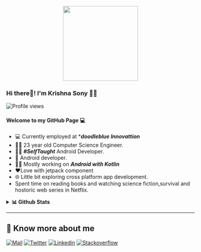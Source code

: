 
<p align="center">
  <img src="https://avatars.githubusercontent.com/u/35366918?s=400&u=f1f61c15cd73087e4e3172aa8aed472aca453570&v=4" height="200" />
</p>

### Hi there👋! I'm Krishna Sony 🙋‍♂️

![Profile views](https://gpvc.arturio.dev/Krishnasony)

####  Welcome to my GitHub Page 💻
- 💻 Currently employed at ****doodleblue Innovattion***
- 👨‍🎓 23 year old Computer Science Engineer.
- 👨‍💻 ***#SelfTaught*** Android Developer.
- 📱 Android developer.
- 👨‍💻 Mostly working on ***Android with Kotlin***
- ❤️Love with jetpack component
- 🌐 Little bit exploring cross platform app development.
- Spent time on reading books and watching science fiction,survival and hostoric web series in Netflix.

<details>
  <summary><b>📊 Github Stats</b></summary>
  <p align="center"> <img src="https://github-readme-stats.vercel.app/api?username=Krishnasony&count_private=true&show_icons=true&include_all_commits=true" alt="Krishna Sony | Stats" />
</details>

---

## 🔗 Know more about me 

[![Mail](https://img.shields.io/badge/-Say%20Hi!-black?style=for-the-badge&logo=gmail)](mailto:krishnasony97@gmail.com)
[![Twitter](https://img.shields.io/badge/-Twitter-black?style=for-the-badge&logo=twitter)](https://twitter.com/android_krishna)
[![Linkedin](https://img.shields.io/badge/-LinkedIn-black?style=for-the-badge&logo=Linkedin)](https://www.linkedin.com/in/krishna-sony-77077212a/)
[![Stackoverflow](https://img.shields.io/badge/-Stackoverflow-black?style=for-the-badge&logo=stackoverflow)](https://stackoverflow.com/users/9523118/krishna-sony)

